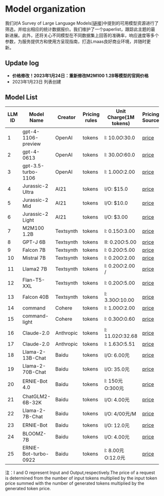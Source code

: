 # Model organization

我们对A Survey of Large Language Models[[链接]]()中提到的可用模型资源进行了筛选，并给出相应的统计数据报价。我们维护了一个paperlist，跟踪此主题的最新进展。此外，还将关心不同模型在不同数据集上回答的准确率，响应速度等多个参数，为服务提供方和使用方呈现指南，打造Lmaas良好商业环境，并随时更新。

## Update log

- __价格修改！2023年1月24日：重新修改M2M100 1.2B等模型的官网价格__
- 2023年1月23日 列表创建

## Model List

| LLM ID | Model Name           | Creator   | Pricing rules | Unit Charge(1M tokens) | Pricing Source                                               | Size | Max Tokens | API Documentation                                            | Tokenizer                                                    | Update     |
| ------ | -------------------- | --------- | ------------- | ---------------------- | ------------------------------------------------------------ | ---- | ---------- | ------------------------------------------------------------ | ------------------------------------------------------------ | ---------- |
| 1      | gpt-4-1106-preview   | OpenAI    | tokens        | I: $10.0 O:$30.0       | [price](https://openai.com/pricing)                          |      | 4096       | [Docu](https://platform.openai.com/docs/api-reference/making-requests) | [Tokenizer](https://github.com/openai/tiktoken)              | 2024.01.24 |
| 2      | gpt-4-0613           | OpenAI    | tokens        | I: $30.0 O:$60.0       | [price](https://openai.com/pricing)                          |      | 4096       | [Docu](https://platform.openai.com/docs/api-reference/making-requests) | [Tokenizer](https://github.com/openai/tiktoken)              | 2024.01.24 |
| 3      | gpt-3.5-turbo-1106   | OpenAI    | tokens        | I: $1.00 O:$2.00       | [price](https://openai.com/pricing)                          |      | 4096       | [Docu](https://platform.openai.com/docs/api-reference/making-requests) | [Tokenizer](https://github.com/openai/tiktoken)              | 2024.01.24 |
| 4      | Jurassic-2 Ultra     | AI21      | tokens        | I/O: $15.0             | [price](https://openai.com/pricing)                          |      |            | [Docu](https://www.ai21.com/studio/pricing)                  | [Tokenizer](https://docs.ai21.com/reference/tokenize-ref)    | 2024.01.24 |
| 5      | Jurassic-2 Mid       | AI21      | tokens        | I/O: $10.0             | [price](https://www.ai21.com/studio/pricing)                 |      |            | [Docu](https://docs.ai21.com/reference/j2-complete-ref/)     | [Tokenizer](https://docs.ai21.com/reference/tokenize-ref)    | 2024.01.24 |
| 6      | Jurassic-2 Light     | AI21      | tokens        | I/O: $3.00             | [price](https://www.ai21.com/studio/pricing)                 |      |            | [Docu](https://docs.ai21.com/reference/j2-complete-ref/)     | [Tokenizer](https://docs.ai21.com/reference/tokenize-ref)    | 2024.01.24 |
| 7      | M2M100 1.2B          | Textsynth | tokens        | I: $0.15 O:$3.00       | [price](https://textsynth.com/pricing.html)                  | 1.2B |            | [Docu](https://textsynth.com/documentation.html)             |                                                              | 2024.01.24 |
| 8      | GPT-J 6B             | Textsynth | tokens        | II: $0.20 O:$5.00      | [price](https://textsynth.com/pricing.html)                  | 6B   |            | [Docu](https://textsynth.com/documentation.html)             |                                                              | 2024.01.24 |
| 9      | Falcon 7B            | Textsynth | tokens        | I: $0.20 O:$5.00       | [price](https://textsynth.com/pricing.html)                  | 7B   |            | [Docu](https://textsynth.com/documentation.html)             |                                                              | 2024.01.24 |
| 10     | Mistral 7B           | Textsynth | tokens        | I: $0.20 O:$2.00       | [price](https://textsynth.com/pricing.html)                  | 7B   |            | [Docu](https://textsynth.com/documentation.html)             |                                                              | 2024.01.24 |
| 11     | Llama2 7B            | Textsynth | tokens        | I: $0.20 O:$2.00 /     | [price](https://textsynth.com/pricing.html)                  | 7B   |            | [Docu](https://textsynth.com/documentation.html)             |                                                              | 2024.01.24 |
| 12     | Flan-T5-XXL          | Textsynth | tokens        | I: $0.20 O:$5.00       | [price](https://textsynth.com/pricing.html)                  | 11B  |            | [Docu](https://textsynth.com/documentation.html)             |                                                              | 2024.01.24 |
| 13     | Falcon 40B           | Textsynth | tokens        | I: $3.30 O:$10.00      | [price](https://textsynth.com/pricing.html)                  | 40B  |            | [Docu](https://textsynth.com/documentation.html)             |                                                              | 2024.01.24 |
| 14     | command              | Cohere    | tokens        | I: $1.00 O:$2.00       | [price](https://cohere.com/pricing)                          |      | 4096       | [Docu](https://docs.cohere.com/reference/generate)           | [Tokenizer](https://docs.cohere.com/reference/tokenize)      | 2024.01.24 |
| 15     | command-light        | Cohere    | tokens        | I: $0.30 O:$0.60       | [price](https://cohere.com/pricing)                          |      | 4096       | [Docu](https://docs.cohere.com/reference/generate)           | [Tokenizer](https://docs.cohere.com/reference/tokenize)      | 2024.01.24 |
| 16     | Claude-2.0           | Anthropic | tokens        | I: $11.02 O:$32.68     | [price](https://www-files.anthropic.com/production/images/model_pricing_july2023.pdf) |      |            | [Docu](https://docs.anthropic.com/claude/reference/complete_post) |                                                              | 2024.01.24 |
| 17     | Claude-2.0           | Anthropic | tokens        | I: $1.63 O:$5.51       | [price](https://www-files.anthropic.com/production/images/model_pricing_july2023.pdf) |      |            | [Docu](https://docs.anthropic.com/claude/reference/complete_post) | [Tokenizer](https://gist.github.com/gamingflexer/3364999976db4f8ba8df7829d7dfe384) | 2024.01.24 |
| 18     | Llama-2-13B-Chat     | Baidu     | tokens        | I/O: 6.00元            | [price](https://cloud.baidu.com/doc/WENXINWORKSHOP/s/Blfmc9dlf#大模型服务相关·产品价格) | 13B  |            | [Docu](https://cloud.baidu.com/doc/WENXINWORKSHOP/s/Nlks5zkzu) |                                                              | 2024.01.24 |
| 19     | Llama-2-70B-Chat     | Baidu     | tokens        | I/O: 35.0元            | [price](https://cloud.baidu.com/doc/WENXINWORKSHOP/s/Blfmc9dlf#大模型服务相关·产品价格) | 70B  |            | [Docu](https://cloud.baidu.com/doc/WENXINWORKSHOP/s/Nlks5zkzu) |                                                              | 2024.01.24 |
| 20     | ERNIE-Bot 4.0        | Baidu     | tokens        | I: 150元 O:300元       | [price](https://cloud.baidu.com/doc/WENXINWORKSHOP/s/Blfmc9dlf#大模型服务相关·产品价格) |      |            | [Docu](https://cloud.baidu.com/doc/WENXINWORKSHOP/s/Nlks5zkzu) |                                                              | 2024.01.24 |
| 21     | ChatGLM2-6B-32K      | Baidu     | tokens        | I/O: 4.00元            | [price](https://cloud.baidu.com/doc/WENXINWORKSHOP/s/Blfmc9dlf#大模型服务相关·产品价格) | 6B   |            | [Docu](https://cloud.baidu.com/doc/WENXINWORKSHOP/s/Nlks5zkzu) |                                                              | 2024.01.24 |
| 22     | Llama-2-7B-Chat      | Baidu     | tokens        | I/O: 4/00元/M          | [price](https://cloud.baidu.com/doc/WENXINWORKSHOP/s/Blfmc9dlf#大模型服务相关·产品价格) | 7B   |            | [Docu](https://cloud.baidu.com/doc/WENXINWORKSHOP/s/Nlks5zkzu) |                                                              | 2024.01.24 |
| 23     | ERNIE-Bot            | Baidu     | tokens        | I/O: 12.0元            | [price](https://cloud.baidu.com/doc/WENXINWORKSHOP/s/Blfmc9dlf#大模型服务相关·产品价格) |      |            | [Docu](https://cloud.baidu.com/doc/WENXINWORKSHOP/s/Nlks5zkzu) |                                                              | 2024.01.24 |
| 24     | BLOOMZ-7B            | Baidu     | tokens        | I/O: 4.00元            | [price](https://cloud.baidu.com/doc/WENXINWORKSHOP/s/Blfmc9dlf#大模型服务相关·产品价格) | 7B   |            | [Docu](https://cloud.baidu.com/doc/WENXINWORKSHOP/s/Nlks5zkzu) |                                                              | 2024.01.24 |
| 25     | ERNIE-Bot-turbo-0922 | Baidu     | tokens        | I: 8.00元 O:12.0元     | [price](https://cloud.baidu.com/doc/WENXINWORKSHOP/s/Blfmc9dlf#大模型服务相关·产品价格) |      |            | [Docu](https://cloud.baidu.com/doc/WENXINWORKSHOP/s/Nlks5zkzu) |                                                              | 2024.01.24 |

注：I and O represent Input and Output,respectively.The price of a request is determined from the number of input tokens  multiplied by the input token price summed with the number of generated tokens multiplied by the generated token price.
